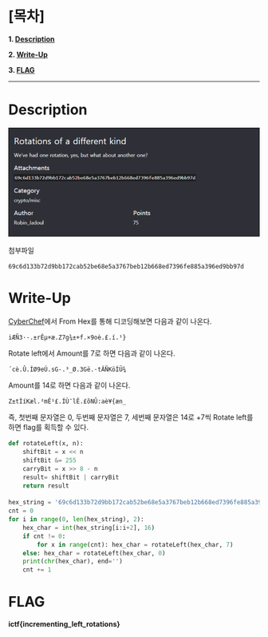 # [목차]
**1. [Description](#Description)**

**2. [Write-Up](#Write-Up)**

**3. [FLAG](#FLAG)**


***


# **Description**

![](images/2022-05-18-17-10-46.png)

첨부파일

    69c6d133b72d9bb172cab52be68e5a3767beb12b668ed7396fe885a396ed9bb97d


# **Write-Up**

[CyberChef](https://gchq.github.io/CyberChef/)에서 From Hex를 통해 디코딩해보면 다음과 같이 나온다.

    iÆÑ3·-.±rÊµ+æ.Z7g¾±+f.×9oè.£.í.¹}

Rotate left에서 Amount를 7로 하면 다음과 같이 나온다.

    ´cè.Û.ÍØ9eÚ.sG-.³_Ø.3Gë.·tÂÑKöÍÜ¾

Amount를 14로 하면 다음과 같이 나온다.

    Z±tÌíKæl.²mÊ¹£.ÍÙ¯lÊ.£õNÛ:aè¥{æn_

즉, 첫번째 문자열은 0, 두번째 문자열은 7, 세번째 문자열은 14로 +7씩 Rotate left를 하면 flag를 획득할 수 있다.

```py
def rotateLeft(x, n):
	shiftBit = x << n
	shiftBit &= 255
	carryBit = x >> 8 - n
	result= shiftBit | carryBit
	return result

hex_string = '69c6d133b72d9bb172cab52be68e5a3767beb12b668ed7396fe885a396ed9bb97d'
cnt = 0
for i in range(0, len(hex_string), 2):
    hex_char = int(hex_string[i:i+2], 16)
    if cnt != 0:
        for x in range(cnt): hex_char = rotateLeft(hex_char, 7)
    else: hex_char = rotateLeft(hex_char, 0)
    print(chr(hex_char), end='')
    cnt += 1
```

# **FLAG**

**ictf{incrementing_left_rotations}**